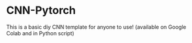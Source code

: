 # CNN-Pytorch
This is a basic diy CNN template for anyone to use!
(available on Google Colab and in Python script)
